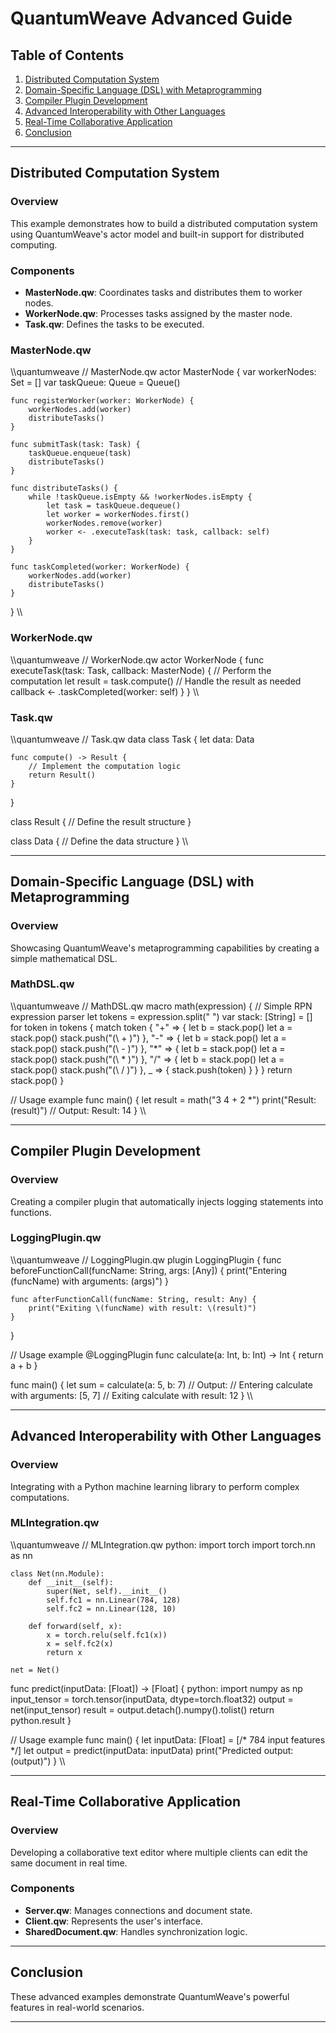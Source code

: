 ﻿# **QuantumWeave Advanced Guide**

## **Table of Contents**

1. [Distributed Computation System](#distributed-computation-system)
2. [Domain-Specific Language (DSL) with Metaprogramming](#domain-specific-language-dsl-with-metaprogramming)
3. [Compiler Plugin Development](#compiler-plugin-development)
4. [Advanced Interoperability with Other Languages](#advanced-interoperability-with-other-languages)
5. [Real-Time Collaborative Application](#real-time-collaborative-application)
6. [Conclusion](#conclusion)

---

## **Distributed Computation System**

### **Overview**

This example demonstrates how to build a distributed computation system using QuantumWeave's actor model and built-in support for distributed computing.

### **Components**

- **MasterNode.qw**: Coordinates tasks and distributes them to worker nodes.
- **WorkerNode.qw**: Processes tasks assigned by the master node.
- **Task.qw**: Defines the tasks to be executed.

### **MasterNode.qw**

\\\quantumweave
// MasterNode.qw
actor MasterNode {
    var workerNodes: Set<WorkerNode> = []
    var taskQueue: Queue<Task> = Queue()

    func registerWorker(worker: WorkerNode) {
        workerNodes.add(worker)
        distributeTasks()
    }

    func submitTask(task: Task) {
        taskQueue.enqueue(task)
        distributeTasks()
    }

    func distributeTasks() {
        while !taskQueue.isEmpty && !workerNodes.isEmpty {
            let task = taskQueue.dequeue()
            let worker = workerNodes.first()
            workerNodes.remove(worker)
            worker <- .executeTask(task: task, callback: self)
        }
    }

    func taskCompleted(worker: WorkerNode) {
        workerNodes.add(worker)
        distributeTasks()
    }
}
\\\

### **WorkerNode.qw**

\\\quantumweave
// WorkerNode.qw
actor WorkerNode {
    func executeTask(task: Task, callback: MasterNode) {
        // Perform the computation
        let result = task.compute()
        // Handle the result as needed
        callback <- .taskCompleted(worker: self)
    }
}
\\\

### **Task.qw**

\\\quantumweave
// Task.qw
data class Task {
    let data: Data

    func compute() -> Result {
        // Implement the computation logic
        return Result()
    }
}

class Result {
    // Define the result structure
}

class Data {
    // Define the data structure
}
\\\

---

## **Domain-Specific Language (DSL) with Metaprogramming**

### **Overview**

Showcasing QuantumWeave's metaprogramming capabilities by creating a simple mathematical DSL.

### **MathDSL.qw**

\\\quantumweave
// MathDSL.qw
macro math(expression) {
    // Simple RPN expression parser
    let tokens = expression.split(" ")
    var stack: [String] = []
    for token in tokens {
        match token {
            "+" => {
                let b = stack.pop()
                let a = stack.pop()
                stack.push("(\ + \)")
            },
            "-" => {
                let b = stack.pop()
                let a = stack.pop()
                stack.push("(\ - \)")
            },
            "*" => {
                let b = stack.pop()
                let a = stack.pop()
                stack.push("(\ * \)")
            },
            "/" => {
                let b = stack.pop()
                let a = stack.pop()
                stack.push("(\ / \)")
            },
            _ => {
                stack.push(token)
            }
        }
    }
    return stack.pop()
}

// Usage example
func main() {
    let result = math("3 4 + 2 *")
    print("Result: \(result)") // Output: Result: 14
}
\\\

---

## **Compiler Plugin Development**

### **Overview**

Creating a compiler plugin that automatically injects logging statements into functions.

### **LoggingPlugin.qw**

\\\quantumweave
// LoggingPlugin.qw
plugin LoggingPlugin {
    func beforeFunctionCall(funcName: String, args: [Any]) {
        print("Entering \(funcName) with arguments: \(args)")
    }

    func afterFunctionCall(funcName: String, result: Any) {
        print("Exiting \(funcName) with result: \(result)")
    }
}

// Usage example
@LoggingPlugin
func calculate(a: Int, b: Int) -> Int {
    return a + b
}

func main() {
    let sum = calculate(a: 5, b: 7)
    // Output:
    // Entering calculate with arguments: [5, 7]
    // Exiting calculate with result: 12
}
\\\

---

## **Advanced Interoperability with Other Languages**

### **Overview**

Integrating with a Python machine learning library to perform complex computations.

### **MLIntegration.qw**

\\\quantumweave
// MLIntegration.qw
python:
    import torch
    import torch.nn as nn

    class Net(nn.Module):
        def __init__(self):
            super(Net, self).__init__()
            self.fc1 = nn.Linear(784, 128)
            self.fc2 = nn.Linear(128, 10)
        
        def forward(self, x):
            x = torch.relu(self.fc1(x))
            x = self.fc2(x)
            return x

    net = Net()

func predict(inputData: [Float]) -> [Float] {
    python:
        import numpy as np
        input_tensor = torch.tensor(inputData, dtype=torch.float32)
        output = net(input_tensor)
        result = output.detach().numpy().tolist()
    return python.result
}

// Usage example
func main() {
    let inputData: [Float] = [/* 784 input features */]
    let output = predict(inputData: inputData)
    print("Predicted output: \(output)")
}
\\\

---

## **Real-Time Collaborative Application**

### **Overview**

Developing a collaborative text editor where multiple clients can edit the same document in real time.

### **Components**

- **Server.qw**: Manages connections and document state.
- **Client.qw**: Represents the user's interface.
- **SharedDocument.qw**: Handles synchronization logic.

---

## **Conclusion**

These advanced examples demonstrate QuantumWeave's powerful features in real-world scenarios.

---
